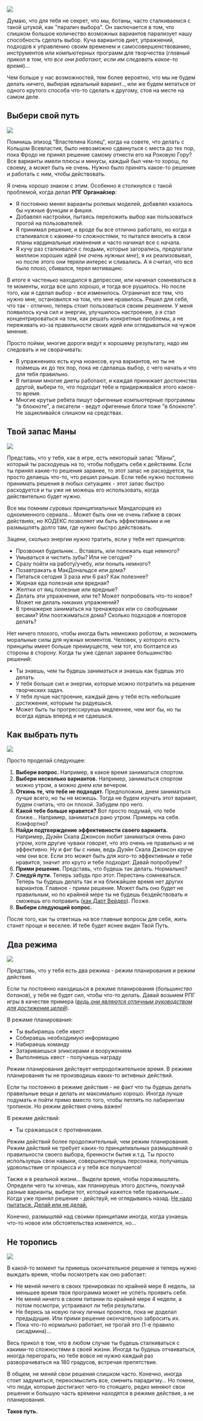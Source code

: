 <!--
Title: Таков путь
PostId:
Published: true
-->

![][01]

Думаю, что для тебя не секрет, что мы, ботаны, часто сталкиваемся с такой штукой, как "паралич выбора". Он заключается в том, что слишком большое количество возможных вариантов парализует нашу способность сделать выбор. Куча вариантов диет, упражнений, подходов к управлению своим временем и самосовершенствованию, инструментов или компьютерных программ для творчества (*главный прикол в том, что все они работают, если им следовать какое-то время*)... 

Чем больше у нас возможностей, тем более вероятно, что мы не будем делать ничего, выбирая идеальный вариант.., или же будем метаться от одного крутого способа что-то сделать к другому, стоя на месте на самом деле.

<!--more-->

## Выбери свой путь

![][02]

Помнишь эпизод "Властелина Колец", когда на совете, что делать с Кольцом Всевластия, было невозможно сдвинуться с места до тех пор, пока Фродо не принял решение самому отнести его на Роковую Гору? Все варианты имели плюсы и минусы, каждый был чем-то хорош, по своему, а может быть не очень. Нужно было принять какое-то решение и работать с ним, чтобы действовать.

Я очень хорошо знаком с этим. Особенно я столкнулся с такой проблемой, когда делал **РПГ Органайзер**:

- Я постоянно менял варианты ролевых моделей, добавлял казалось бы нужные функции и фишки.
- Добавлял настройки, пытаясь переложить выбор как пользоваться прогой на пользователей.
- Я принимал решение, и вроде бы все отлично работало, но когда я сталкивался с какими-то сложностями, то пытался вносить в свои планы кардинальные изменения и часто начинал все с начала.
- Я кучу раз сталкивался с людьми, которые загорались, предлагали миллион хороших идей (*не очень нужных мне*), я их реализовывал, но после этого они теряли интерес и сливались. А я считал, что все было плохо, сбивался, терял мотивацию.

В итоге я частенько находился в депрессии, или начинал сомневаться в те моменты, когда все шло хорошо, и тогда все рушилось. Но после того, как я сделал выбор - все изменилось. Ограничил все тем, что нужно мне, остановился на том, что мне нравилось. Решил для себя, что так - отлично, теперь стоит пользоваться своим решением. У меня появилось куча сил и энергии, улучшилось настроение, а я стал концентрироваться на том, как решать конкретные проблемы, а не переживать из-за правильности своих идей или оглядываться на чужое мнение.

Просто пойми, многие дороги ведут к хорошему результату, надо им следовать и не сворачивать:

- В упражнениях есть куча нюансов, куча вариантов, но ты не поймешь их до тех пор, пока не сделаешь выбор, с чего начать и что для тебя правильно.
- В питании многие диеты работают, и каждая принижает достоинства другой, выбери то, что подходит тебе и придерживайся этого какое-то время.
- Многие крутые ребята пишут офигенные компьютерные программы "в блокноте", а писатели - ведут офигенные блоги тоже "в блокноте". Не зацикливайся слишком на средствах.

## Твой запас Маны

![][03]

Представь, что у тебя, как в игре, есть некоторый запас "Маны", который ты расходуешь на то, чтобы побудить себя к действиям. Если ты принял какие-то решения заранее, то этот запас не расходуется, ты просто делаешь что-то, что решил раньше. Если тебе нужно постоянно принимать решения в любых ситуациях - этот запас быстро расходуется и ты уже не можешь его использовать, когда действительно будет нужно.

Все мы помним суровых принципиальных Мандалорцев из одноименного сериала... Может быть они не очень гибкие в своих действиях, но КОДЕКС позволяет им быть эффективными и не размышлять долго там, где нужно быстро действовать.

Зацени, сколько энергии нужно тратить, если у тебя нет принципов:

- Прозвонил будильник... Вставать, или полежать еще немного?
- Умываться и чистить зубы? Или не сегодня?
- Сразу пойти на работу/учебу, или поныть немного?
- Позавтракать в МакДональдсе или дома?
- Питаться сегодня 3 раза или 6 раз? Как полезнее?
- Жирная еда полезная или вредная?
- Желтки от яиц полезные или вредные?
- Делать эти упражнения, или те? Может попробовать что-то новое? Может не делать никаких упражнений?
- В тренажерке заниматься на тренажерах или со свободными весами? Или поотжиматься дома? Сколько подходов и повторов делать?

Нет ничего плохого, чтобы иногда быть немножко роботом, и экономить моральные силы для нужных моментов. Человек, у которого есть принципы имеет больше преимуществ, чем тот, кто болтается из стороны в сторону. Когда ты уже сделал заранее большинство решений:

- Ты знаешь, чем ты будешь заниматься и знаешь как будешь это делать.
- У тебя больше сил и энергии, которые можно потратить на решение творческих задач.
- У тебя лучше настроение, каждый день у тебя есть небольшие достижения, которым ты радуешься.
- Может быть ты прогрессируешь медленнее, чем мог бы, но ты всегда идешь вперед и не сдаешься.

## Как выбрать путь

![][04]

Просто проделай следующее:

1. **Выбери вопрос.** Например, в какое время заниматься спортом.
2. **Выбери несколько вариантов.** Например, заниматься спортом можно утром, а можно днем или вечером.
3. **Откинь те, что тебе не подходят.** Предположим, днем заниматься лучше всего, но ты не можешь. Тогда не будем изучать этот вариант, будем считать, что он плохой. Забудем про него.
4. **Какой тебе больше нравится?** Вот просто подумай, что тебе ближе... Например, заниматься рано утром. Примерь на себя. Комфортно?
5. **Найди подтверждение эффективности своего варианта.** Например, Дуэйн Скала Джонсон любит заниматься очень рано утром, хотя другие чуваки говорят, что это очень не правильно и не эффективно. Ну и фиг бы с ними, ведь Дуэйн Скала Джонсон круче чем они все. Если это может быть для кого-то эффективным и тебе нравится, значит это круто и тебе подходит. Давай попробуем?
6. **Прими решение.** Представь, что будешь так делать. Нормально?
7. **Следуй пути.** Теперь забудь про этот. Перестань сомневаться. Теперь ты будешь делать так и на ближайшее время нет других вариантов. Главное - прими решение. Может быть оно будет не правильным, но по крайней мере ты не будешь бездействовать и сможешь его поправить ([как Дарт Вейдер][vaider]). Позже.
8. **Выбери следующий вопрос.**

После того, как ты ответишь на все главные вопросы для себя, жить станет проще и веселее. И тебе будет яснее виден Твой Путь.

## Два режима

![][05]

Представь, что у тебя есть два режима - режим планирования и режим действия. 

Если ты постоянно находишься в режиме планирования (*большинство ботанов*), у тебя не будет сил, чтобы что-то делать. Давай возьмем РПГ игры в качестве примера (*[ведь они являются отличным руководством для достижения целей][levelUp]*).

В режиме планирования:

- Ты выбираешь себе квест
- Собираешь необходимую информацию
- Набираешь команду
- Затариваешься эликсирами и вооружением
- Выполняешь квест - получаешь награду

Режим планирования действует непродолжительное время. В режиме планирования ты не производишь каких-то активных действий.

Если ты постоянно в режиме действия - не факт что ты будешь делать правильные вещи и делать их максимально хорошо. Иногда лучше подумать и пойти прямо вместо того, чтобы петлять по лабиринтам тропинок. Но режим действия очень важен!

В режиме действий:

- Ты сражаешься с противниками.

Режим действий более продолжительный, чем режим планирования. Режим действий не требует каких-то принципиальных размышлений о правильности своего выбора, бренности бытия и.т.д. Ты просто используешь свои навыки, совершенствуешь персонажа, получаешь удовольствие от процесса и у тебя все получается! 

Также и в реальной жизни... Выдели время, чтобы поразмышлять. Определи чего ты хочешь, как планируешь этого достичь, поизучай разные варианты, выбери тот, который кажется тебе правильным... Когда уже принял решение - действуй, не оглядываясь назад. [Не надо пытаться. Делай или не делай.][yoda]

Конечно, размышляй над своими принципами иногда, когда узнаешь что-то новое или обстоятельства изменятся, но...

## Не торопись

![][06]

В какой-то момент ты примешь окончательное решение и теперь нужно выждать время, чтобы посмотреть как оно работает:

- Не меняй ничего в своих тренировках по крайней мере 6 недель, за меньшее время твоя программа может не успеть проявить себя.
- Не меняй ничего в своем питании по крайней мере 4 недели, а потом посмотри, устраивают ли тебя результаты.
- Не берись за новую пачку личных проектов, пока не доделал предыдущие. Или прими решение окончательно забросить их.
- Пока что-то нормально работает, не трогай это (1-е правило сисадмина)...

Весь прикол в том, что в любом случае ты будешь сталкиваться с какими-то сложностями в своей жизни. Иногда ты будешь отчаиваться, иногда перегорать, но тебе вовсе не нужно каждый раз разворачиваться на 180 градусов, встречая препятствие.

В общем, не меняй свои решения слишком часто. Конечно, иногда стоит задуматься, переосмыслить все, сменить парадигму... Но помни, что люди, которые достигают чего-то стоящего, редко меняют свои решения и большую часть времени находятся в режиме действия, а не планирования.

**Таков путь.**

[01]: 01.jpg
[02]: 02.jpg
[03]: 03.jpg
[04]: 04.jpg
[05]: 05.jpg
[06]: 06.jpg

[vaider]: https://life-levelup.blogspot.com/2023/01/blog-post_19.html
[levelUp]: https://life-levelup.blogspot.com/2022/07/blog-post_20.html
[yoda]: https://life-levelup.blogspot.com/2023/01/blog-post_18.html